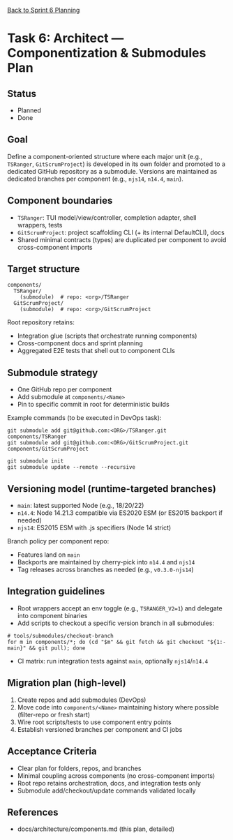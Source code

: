 [Back to Sprint 6 Planning](./planning.md)

# Task 6: Architect — Componentization & Submodules Plan

## Status
- Planned
- Done

## Goal
Define a component-oriented structure where each major unit (e.g., `TSRanger`, `GitScrumProject`) is developed in its own folder and promoted to a dedicated GitHub repository as a submodule. Versions are maintained as dedicated branches per component (e.g., `njs14`, `n14.4`, `main`).

## Component boundaries
- `TSRanger`: TUI model/view/controller, completion adapter, shell wrappers, tests
- `GitScrumProject`: project scaffolding CLI (+ its internal DefaultCLI), docs
- Shared minimal contracts (types) are duplicated per component to avoid cross-component imports

## Target structure
```
components/
  TSRanger/
    (submodule)  # repo: <org>/TSRanger
  GitScrumProject/
    (submodule)  # repo: <org>/GitScrumProject
```

Root repository retains:
- Integration glue (scripts that orchestrate running components)
- Cross-component docs and sprint planning
- Aggregated E2E tests that shell out to component CLIs

## Submodule strategy
- One GitHub repo per component
- Add submodule at `components/<Name>`
- Pin to specific commit in root for deterministic builds

Example commands (to be executed in DevOps task):
```
git submodule add git@github.com:<ORG>/TSRanger.git components/TSRanger
git submodule add git@github.com:<ORG>/GitScrumProject.git components/GitScrumProject

git submodule init
git submodule update --remote --recursive
```

## Versioning model (runtime-targeted branches)
- `main`: latest supported Node (e.g., 18/20/22)
- `n14.4`: Node 14.21.3 compatible via ES2020 ESM (or ES2015 backport if needed)
- `njs14`: ES2015 ESM with .js specifiers (Node 14 strict)

Branch policy per component repo:
- Features land on `main`
- Backports are maintained by cherry-pick into `n14.4` and `njs14`
- Tag releases across branches as needed (e.g., `v0.3.0-njs14`)

## Integration guidelines
- Root wrappers accept an env toggle (e.g., `TSRANGER_V2=1`) and delegate into component binaries
- Add scripts to checkout a specific version branch in all submodules:
```
# tools/submodules/checkout-branch
for m in components/*; do (cd "$m" && git fetch && git checkout "${1:-main}" && git pull); done
```
- CI matrix: run integration tests against `main`, optionally `njs14`/`n14.4`

## Migration plan (high-level)
1) Create repos and add submodules (DevOps)
2) Move code into `components/<Name>` maintaining history where possible (filter-repo or fresh start)
3) Wire root scripts/tests to use component entry points
4) Establish versioned branches per component and CI jobs

## Acceptance Criteria
- Clear plan for folders, repos, and branches
- Minimal coupling across components (no cross-component imports)
- Root repo retains orchestration, docs, and integration tests only
- Submodule add/checkout/update commands validated locally

## References
- docs/architecture/components.md (this plan, detailed)